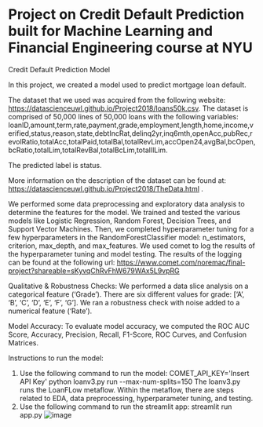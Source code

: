 # Project on Credit Default Prediction built for Machine Learning and Financial Engineering course at NYU
Credit Default Prediction Model 

In this project, we created a model used to predict mortgage loan default. 

The dataset that we used was acquired from the following website: https://datascienceuwl.github.io/Project2018/loans50k.csv. 
The dataset is comprised of 50,000 lines of 50,000 loans with the following variables: loanID,amount,term,rate,payment,grade,employment,length,home,income,verified,status,reason,state,debtIncRat,delinq2yr,inq6mth,openAcc,pubRec,revolRatio,totalAcc,totalPaid,totalBal,totalRevLim,accOpen24,avgBal,bcOpen,bcRatio,totalLim,totalRevBal,totalBcLim,totalIlLim. 

The predicted label is status. 

More information on the description of the dataset can be found at: https://datascienceuwl.github.io/Project2018/TheData.html . 

We performed some data preprocessing and exploratory data analysis to determine the features for the model. We trained and tested the various models like Logistic Regression, Random Forest, Decision Trees, and Support Vector Machines. Then, we completed hyperparameter tuning for a few hyperparameters in the RandomForestClassifier model: n_estimators, criterion, max_depth, and max_features. We used comet to log the results of the hyperparameter tuning and model testing. The results of the logging can be found at the following url: https://www.comet.com/noremac/final-project?shareable=sKyvqChRvFhW679WAx5L9vpRG 

Qualitative & Robustness Checks: We performed a data slice analysis on a categorical feature (‘Grade’). There are six different values for grade: [‘A’, ‘B’, ‘C’, ‘D’, ‘E’, ‘F’, ‘G’].  We ran a robustness check with noise added to a numerical feature (‘Rate’). 

Model Accuracy: To evaluate model accuracy, we computed the ROC AUC Score, Accuracy, Precision, Recall, F1-Score, ROC Curves, and Confusion Matrices. 

Instructions to run the model:
1. Use the following command to run the model: COMET_API_KEY='Insert API Key' python loanv3.py run --max-num-splits=150
    The loanv3.py runs the LoanFLow metaflow. Within the metaflow, there are steps related to EDA, data preprocessing, hyperparameter tuning, and testing. 
2. Use the following command to run the streamlit app: streamlit run app.py
![image](https://github.com/ivinayaks/mlfe-project/assets/54876656/00cb736e-3c23-4be1-a26d-5391e962ac19)
